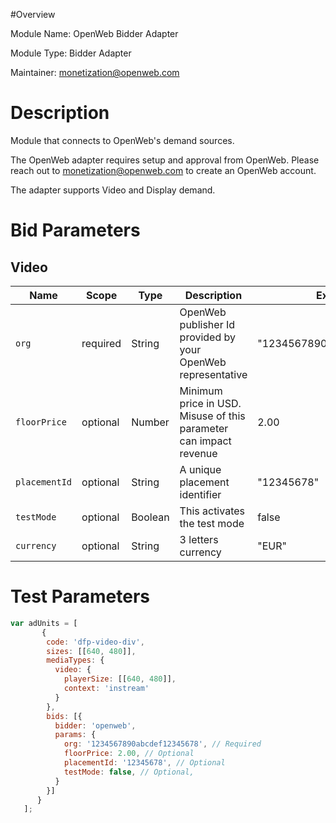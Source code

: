 #Overview

Module Name: OpenWeb Bidder Adapter

Module Type: Bidder Adapter

Maintainer: monetization@openweb.com


# Description

Module that connects to OpenWeb's demand sources.

The OpenWeb adapter requires setup and approval from OpenWeb. Please reach out to monetization@openweb.com to create an OpenWeb account.

The adapter supports Video and Display demand.

# Bid Parameters
## Video

| Name | Scope | Type | Description | Example
| ---- | ----- | ---- | ----------- | -------
| `org` | required | String |  OpenWeb publisher Id provided by your OpenWeb representative  | "1234567890abcdef12345678"
| `floorPrice` | optional | Number |  Minimum price in USD. Misuse of this parameter can impact revenue | 2.00
| `placementId` | optional | String |  A unique placement identifier  | "12345678"
| `testMode` | optional | Boolean |  This activates the test mode  | false
| `currency` | optional | String | 3 letters currency | "EUR"


# Test Parameters
```javascript
var adUnits = [
       {
        code: 'dfp-video-div',
        sizes: [[640, 480]],
        mediaTypes: {
          video: {
            playerSize: [[640, 480]],
            context: 'instream'
          }
        },
        bids: [{
          bidder: 'openweb',
          params: {
            org: '1234567890abcdef12345678', // Required
            floorPrice: 2.00, // Optional
            placementId: '12345678', // Optional
            testMode: false, // Optional,
          }
        }]
      }
   ];
```